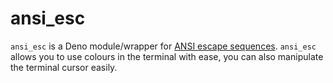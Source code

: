 # ansi_esc
`ansi_esc` is a Deno module/wrapper for [ANSI escape sequences](https://en.wikipedia.org/wiki/ANSI_escape_code).
`ansi_esc` allows you to use colours in the terminal with ease, you can also manipulate the terminal cursor easily.
